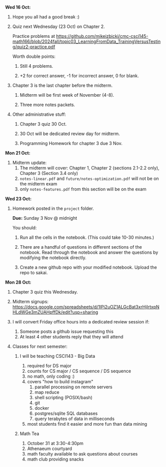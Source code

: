 **Wed 16 Oct:**

1. Hope you all had a good break :)

1. Quiz next Wednesday (23 Oct) on Chapter 2.

    Practice problems at <https://github.com/mikeizbicki/cmc-csci145-math166/blob/2024fall/topic03_LearningFromData_TrainingVersusTesting/quiz2-practice.pdf>

    Worth double points:

    1. Still 4 problems.

    1. +2 for correct answer, -1 for incorrect answer, 0 for blank.

1. Chapter 3 is the last chapter before the midterm.

    1. Midterm will be first week of November (4-8).

    1. Three more notes packets.

1. Other administrative stuff:

    1. Chapter 3 quiz 30 Oct.

    1. 30 Oct will be dedicated review day for midterm.

    1. Programming Homework for chapter 3 due 3 Nov.

**Mon 21 Oct:**

1. Midterm update:
    1. The midterm will cover: Chapter 1, Chapter 2 (sections 2.1-2.2 only), Chapter 3 (Section 3.4 only)
    1. `notes-linear.pdf` and `future/notes-optimization.pdf` will not be on the midterm exam
    1. only `notes-features.pdf` from this section will be on the exam

**Wed 23 Oct:**

1. Homework posted in the `project` folder.

    **Due:** Sunday 3 Nov @ midnight

    You should:

    1. Run all the cells in the notebook.
        (This could take 10-30 minutes.)

    1. There are a handful of questions in different sections of the notebook.
        Read through the notebook and answer the questions by modifying the notebook directly.

    1. Create a new github repo with your modified notebook.
        Upload the repo to sakai.

**Mon 28 Oct:**

1. Chapter 3 quiz this Wednesday.
1. Midterm signups: <https://docs.google.com/spreadsheets/d/1lPi2uOZ1ALGcBat3xrHjIrtxpNHLdWGe3mZUAHpffDk/edit?usp=sharing>
1. I will convert Friday office hours into a dedicated review session if:
    1. Someone posts a github issue requesting this
    1. At least 4 other students reply that they will attend
1. Classes for next semester:

    1. I will be teaching CSCI143 - Big Data

        1. required for DS major
        1. counts for CS major / CS sequence / DS sequence
        1. no math, only coding :)
        1. covers "how to build instagram"
            1. parallel processing on remote servers
            1. map reduce
            1. shell scripting (POSIX/bash)
            1. git
            1. docker
            1. postgres/sqlite SQL databases
            1. query terabytes of data in milliseconds
        1. most students find it easier and more fun than data mining

    1. Math Tea
        1. October 31 at 3:30-4:30pm
        1. Athenaeum courtyard
        1. math faculty available to ask questions about courses
        1. math club providing snacks
